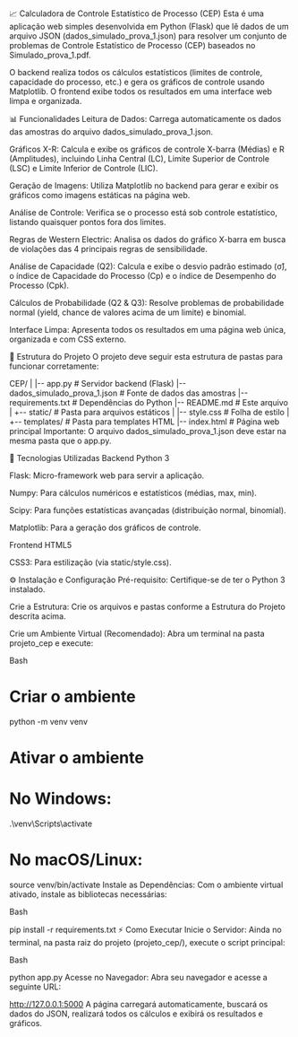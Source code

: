 📈 Calculadora de Controle Estatístico de Processo (CEP)
Esta é uma aplicação web simples desenvolvida em Python (Flask) que lê dados de um arquivo JSON (dados_simulado_prova_1.json) para resolver um conjunto de problemas de Controle Estatístico de Processo (CEP) baseados no Simulado_prova_1.pdf.

O backend realiza todos os cálculos estatísticos (limites de controle, capacidade do processo, etc.) e gera os gráficos de controle usando Matplotlib. O frontend exibe todos os resultados em uma interface web limpa e organizada.

📊 Funcionalidades
Leitura de Dados: Carrega automaticamente os dados das amostras do arquivo dados_simulado_prova_1.json.

Gráficos X-R: Calcula e exibe os gráficos de controle X-barra (Médias) e R (Amplitudes), incluindo Linha Central (LC), Limite Superior de Controle (LSC) e Limite Inferior de Controle (LIC).

Geração de Imagens: Utiliza Matplotlib no backend para gerar e exibir os gráficos como imagens estáticas na página web.

Análise de Controle: Verifica se o processo está sob controle estatístico, listando quaisquer pontos fora dos limites.

Regras de Western Electric: Analisa os dados do gráfico X-barra em busca de violações das 4 principais regras de sensibilidade.

Análise de Capacidade (Q2): Calcula e exibe o desvio padrão estimado (σ̂), o índice de Capacidade do Processo (Cp) e o índice de Desempenho do Processo (Cpk).

Cálculos de Probabilidade (Q2 & Q3): Resolve problemas de probabilidade normal (yield, chance de valores acima de um limite) e binomial.

Interface Limpa: Apresenta todos os resultados em uma página web única, organizada e com CSS externo.

📁 Estrutura do Projeto
O projeto deve seguir esta estrutura de pastas para funcionar corretamente:

CEP/
|
|-- app.py                       # Servidor backend (Flask)
|-- dados_simulado_prova_1.json  # Fonte de dados das amostras
|-- requirements.txt             # Dependências do Python
|-- README.md                    # Este arquivo
|
+-- static/                      # Pasta para arquivos estáticos
|   |-- style.css                # Folha de estilo
|
+-- templates/                   # Pasta para templates HTML
    |-- index.html               # Página web principal
Importante: O arquivo dados_simulado_prova_1.json deve estar na mesma pasta que o app.py.

🚀 Tecnologias Utilizadas
Backend
Python 3

Flask: Micro-framework web para servir a aplicação.

Numpy: Para cálculos numéricos e estatísticos (médias, max, min).

Scipy: Para funções estatísticas avançadas (distribuição normal, binomial).

Matplotlib: Para a geração dos gráficos de controle.

Frontend
HTML5

CSS3: Para estilização (via static/style.css).

⚙️ Instalação e Configuração
Pré-requisito: Certifique-se de ter o Python 3 instalado.

Crie a Estrutura: Crie os arquivos e pastas conforme a Estrutura do Projeto descrita acima.

Crie um Ambiente Virtual (Recomendado): Abra um terminal na pasta projeto_cep e execute:

Bash

# Criar o ambiente
python -m venv venv

# Ativar o ambiente
# No Windows:
.\venv\Scripts\activate
# No macOS/Linux:
source venv/bin/activate
Instale as Dependências: Com o ambiente virtual ativado, instale as bibliotecas necessárias:

Bash

pip install -r requirements.txt
⚡ Como Executar
Inicie o Servidor: Ainda no terminal, na pasta raiz do projeto (projeto_cep/), execute o script principal:

Bash

python app.py
Acesse no Navegador: Abra seu navegador e acesse a seguinte URL:

http://127.0.0.1:5000
A página carregará automaticamente, buscará os dados do JSON, realizará todos os cálculos e exibirá os resultados e gráficos.